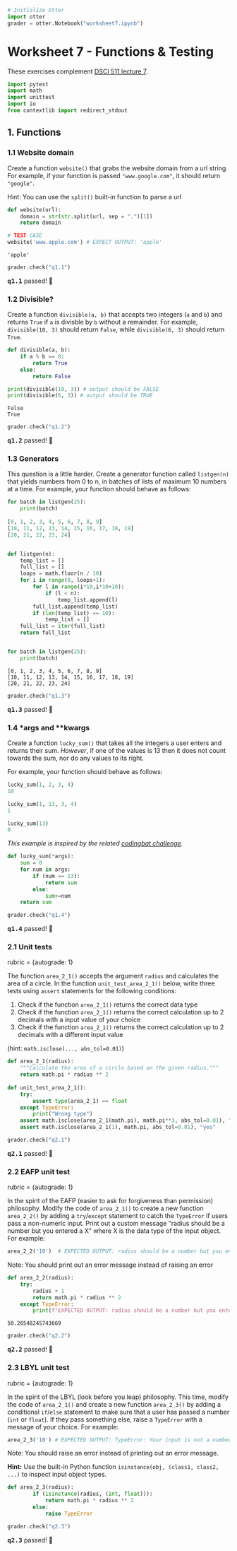 ```python
# Initialize Otter
import otter
grader = otter.Notebook("worksheet7.ipynb")
```

# Worksheet 7 - Functions & Testing

These exercises complement [DSCI 511 lecture 7](../lecture7-functions-testing.ipynb).


```python
import pytest
import math
import unittest
import io
from contextlib import redirect_stdout
```

## 1. Functions

### 1.1 Website domain

Create a function `website()` that grabs the website domain from a url string. For example, if your function is passed `"www.google.com"`, it should return `"google"`.

Hint: You can use the `split()` built-in function to parse a url


```python
def website(url):
    domain = str(str.split(url, sep = ".")[1])
    return domain

```


```python
# TEST CASE
website('www.apple.com') # EXPECT OUTPUT: 'apple'
```




    'apple'




```python
grader.check("q1.1")
```




<p><strong><pre style='display: inline;'>q1.1</pre></strong> passed! 💯</p>



### 1.2 Divisible?

Create a function `divisible(a, b)` that accepts two integers (`a` and `b`) and returns `True` if `a` is divisble by `b` without a remainder. For example, `divisible(10, 3)` should return `False`, while `divisible(6, 3)` should return `True`.


```python
def divisible(a, b):
    if a % b == 0:
        return True
    else: 
        return False

print(divisible(10, 3)) # output should be FALSE
print(divisible(6, 3)) # output should be TRUE
```

    False
    True



```python
grader.check("q1.2")
```




<p><strong><pre style='display: inline;'>q1.2</pre></strong> passed! 🎉</p>



### 1.3 Generators

This question is a little harder. Create a generator function called `listgen(n)` that yields numbers from 0 to n, in batches of lists of maximum 10 numbers at a time. For example, your function should behave as follows:

```python
for batch in listgen(25):
    print(batch)
    
[0, 1, 2, 3, 4, 5, 6, 7, 8, 9]
[10, 11, 12, 13, 14, 15, 16, 17, 18, 19]
[20, 21, 22, 23, 24]
```


```python

def listgen(n):
    temp_list = []
    full_list = []
    loops = math.floor(n / 10)
    for i in range(0, loops+1):
        for l in range(i*10,i*10+10):
            if (l < n):
                temp_list.append(l)
        full_list.append(temp_list)
        if (len(temp_list) == 10):
            temp_list = []
    full_list = iter(full_list)
    return full_list


for batch in listgen(25):
    print(batch)
```

    [0, 1, 2, 3, 4, 5, 6, 7, 8, 9]
    [10, 11, 12, 13, 14, 15, 16, 17, 18, 19]
    [20, 21, 22, 23, 24]



```python
grader.check("q1.3")
```




<p><strong><pre style='display: inline;'>q1.3</pre></strong> passed! 🙌</p>



### 1.4 *args and **kwargs

Create a function `lucky_sum()` that takes all the integers a user enters and returns their sum. *However*, if one of the values is 13 then it does not count towards the sum, nor do any values to its right.

For example, your function should behave as follows:

```python
lucky_sum(1, 2, 3, 4)
10

lucky_sum(1, 13, 3, 4)
1

lucky_sum(13)
0
```

*This example is inspired by the related [codingbat challenge](https://codingbat.com/prob/p130788).*


```python
def lucky_sum(*args):
    sum = 0
    for num in args:
        if (num == 13):
            return sum
        else:
            sum+=num
    return sum
```


```python
grader.check("q1.4")
```




<p><strong><pre style='display: inline;'>q1.4</pre></strong> passed! 🌈</p>



### 2.1 Unit tests

rubric = {autograde: 1}

The function `area_2_1()` accepts the argument `radius` and calculates the area of a circle. In the function `unit_test_area_2_1()` below, write three tests using `assert` statements for the following conditions:

1. Check if the function `area_2_1()` returns the correct data type
2. Check if the function `area_2_1()` returns the correct calculation up to 2 decimals with a input value of your choice
3. Check if the function `area_2_1()` returns the correct calculation up to 2 decimals with a different input value

(hint: `math.isclose(..., abs_tol=0.01)`)


```python
def area_2_1(radius):
    """Calculate the area of a circle based on the given radius."""
    return math.pi * radius ** 2
    
def unit_test_area_2_1():
    try:
        assert type(area_2_1) == float
    except TypeError:
        print("Wrong type")
    assert math.isclose(area_2_1(math.pi), math.pi**3, abs_tol=0.01), "incorrect"
    assert math.isclose(area_2_1(1), math.pi, abs_tol=0.01), "yes"


```


```python
grader.check("q2.1")
```




<p><strong><pre style='display: inline;'>q2.1</pre></strong> passed! 🎉</p>



### 2.2 EAFP unit test

rubric = {autograde: 1}

In the spirit of the EAFP (easier to ask for forgiveness than permission) philosophy. Modify the code of `area_2_1()` to create a new function `area_2_2()` by adding a `try`/`except` statement to catch the `TypeError` if users pass a non-numeric input. Print out a custom message "radius should be a number but you entered a X" where X is the data type of the input object. For example:

```python
area_2_2('10')  # EXPECTED OUTPUT: radius should be a number but you entered a <class 'str'>
```

Note: You should print out an error message instead of raising an error


```python
def area_2_2(radius):
    try:
        radius + 1
        return math.pi * radius ** 2
    except TypeError:
        print(f"EXPECTED OUTPUT: radius should be a number but you entered a {type(radius)}")
```




    50.26548245743669




```python
grader.check("q2.2")
```




<p><strong><pre style='display: inline;'>q2.2</pre></strong> passed! 🚀</p>



### 2.3 LBYL unit test

rubric = {autograde: 1}

In the spirit of the LBYL (look before you leap) philosophy. This time, modify the code of `area_2_1()` and create a new function `area_2_3()` by adding a conditional `if`/`else` statement to make sure that a user has passed a number (`int` or `float`). If they pass something else, raise a `TypeError` with a message of your choice. For example:

```python
area_2_3('10') # EXPECTED OUTPUT: TypeError: Your input is not a number!
```

Note: You should raise an error instead of printing out an error message.

**Hint:** Use the built-in Python function `isinstance(obj, (class1, class2, ...)` to inspect input object types.


```python
def area_2_3(radius):
        if (isinstance(radius, (int, float))):
            return math.pi * radius ** 2
        else:
            raise TypeError
```


```python
grader.check("q2.3")
```




<p><strong><pre style='display: inline;'>q2.3</pre></strong> passed! 🌈</p>


